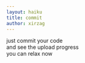 ```yaml
---
layout: haiku
title: commit
author: xirzag
---
```


just commit your code<br>
and see the upload progress<br>
you can relax now<br>
